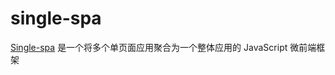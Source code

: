# single-spa

[Single-spa](https://zh-hans.single-spa.js.org/) 是一个将多个单页面应用聚合为一个整体应用的 JavaScript 微前端框架

